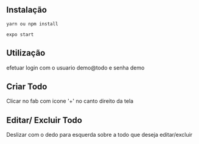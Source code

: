 ## Instalação

`yarn ou npm install`

`expo start`

## Utilização

<p> efetuar login com o usuario demo@todo e senha demo</p>

<h2>Criar Todo </h2>

<p>Clicar no fab com icone '+' no canto direito da tela</p>

<h2>Editar/ Excluir Todo</h2>

Deslizar com o dedo para esquerda sobre a todo que deseja editar/excluir
